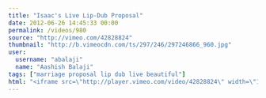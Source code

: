 ```yaml
---
title: "Isaac's Live Lip-Dub Proposal"
date: 2012-06-26 14:45:33 00:00
permalink: /videos/980
source: "http://vimeo.com/42828824"
thumbnail: "http://b.vimeocdn.com/ts/297/246/297246866_960.jpg"
user:
  username: "abalaji"
  name: "Aashish Balaji"
tags: ["marriage proposal lip dub live beautiful"]
html: "<iframe src=\"http://player.vimeo.com/video/42828824\" width=\"1280\" height=\"720\" frameborder=\"0\" webkitAllowFullScreen mozallowfullscreen allowFullScreen></iframe>"
---
```


